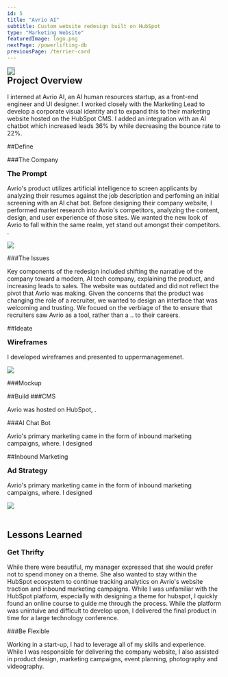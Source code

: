 ```yaml
---
id: 5
title: "Avrio AI"
subtitle: Custom website redesign built on HubSpot
type: "Marketing Website"
featuredImage: logo.png
nextPage: /powerlifting-db
previousPage: /terrier-card
---
```


<style>

    .h2 {
        margin-top: 0;
    }
    
    .doubleHeader {
        margin-top: 0.5rem;
        margin-bottom: 1rem;
    }

    .afterImg {
        margin-top: 3rem
    }

</style>

<img src="./home.png" style="border: 1px solid grey">
<h2 class="h2">Project Overview</h2>

<p class="body">I interned at Avrio AI, an AI human resources startup, as a front-end engineer and UI designer. I worked closely with the Marketing Lead to develop a corporate visual identity and to expand this to their marketing website hosted on the HubSpot CMS. I added an integration with an AI chatbot which increased leads 36% by while decreasing the bounce rate to 22%.</p>

##Define

###The Company
<h3 class="doubleHeader">The Prompt</h3>
<p class="body">Avrio's product utilizes artificial intelligence to screen applicants by analyzing their resumes against the job description and perfoming an initial screening with an AI chat bot. Before designing their company website, I performed market research into Avrio's competitors, analyzing the content, design, and user experience of those sites. We wanted the new look of Avrio to fall within the same realm, yet stand out amongst their competitors. .</p>

<img src="./checklist.jpg">

###The Issues
<p class="body">Key components of the redesign included shifting the narrative of the company toward a modern, AI tech company, explaining the product, and increasing leads to sales. The website was outdated and did not reflect the pivot that Avrio was making. Given the concerns that the product was changing the role of a recruiter, we wanted to design an interface that was welcoming and trusting. We focued on the verbiage of the to ensure that recruiters saw Avrio as a tool, rather than a .. to their careers. </p>


##Ideate
<h3 class="doubleHeader">Wireframes</h3>
<p class="body">I developed wireframes and presented to uppermanagemenet.</p>

<img src="./contact.png">

###Mockup
<p class="body"></p>

<p class="body"></p>

##Build
###CMS
<p class="body">Avrio was hosted on HubSpot, . </p>

###AI Chat Bot
<p class="body">Avrio's primary marketing came in the form of inbound marketing campaigns, where. I designed </p>

##Inbound Marketing
<h3 class="doubleHeader">Ad Strategy</h3>
<p class="body">Avrio's primary marketing came in the form of inbound marketing campaigns, where. I designed </p>

<img src="./infographic.png">

<h2 class="afterImg">Lessons Learned</h2>
<h3 class="doubleHeader">Get Thrifty</h3>
<p class="body">While there were beautiful, my manager expressed that she would prefer not to spend money on a theme. She also wanted to stay within the HubSpot ecosystem to continue tracking analytics on Avrio's website traction and inbound marketing campaigns. While I was unfamiliar with the HubSpot platform, especially with designing a theme for hubspot, I quickly found an online course to guide me through the process. While the platform was unintuive and difficult to develop upon, I delivered the final product in time for a large technology conference.</p>

###Be Flexible
<p class="body">Working in a start-up, I had to leverage all of my skills and experience. While I was responsible for delivering the company website, I also assisted in product design, marketing campaigns, event planning, photography and videography.</p>
